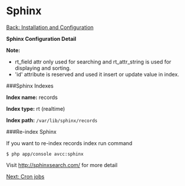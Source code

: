 Sphinx
===
[Back: Installation and Configuration](install-configure.md)

**Sphinx Configuration Detail**

**Note:**

* rt_field attr only used for searching and rt_attr_string is used for displaying and sorting.
* 'id' attribute is reserved and used it insert or update value in index. 

###Sphinx Indexes

**Index name:** records

**Index type:** rt (realtime)

**Index path:** `/var/lib/sphinx/records`

###Re-index Sphinx

If you want to re-index records index run command

	$ php app/console avcc:sphinx

Visit http://sphinxsearch.com/ for more detail

[Next: Cron jobs](crons.md)